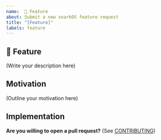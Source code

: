 ```yaml
---
name:  🚀 Feature
about: Submit a new snarkOS feature request
title: "[Feature]"
labels: feature
---
```


## 🚀 Feature

<!--
    What is the feature you would like to see in snarkOS?
-->

(Write your description here)

## Motivation

<!--
    Why should this feature be implemented in snarkOS?
    How would this feature be used in snarkOS?
    
    Is this feature request related to a problem? If so, please describe.
    Please link to any relevant issues or other PRs!
-->

(Outline your motivation here)

## Implementation

<!--
    What needs to be built for the feature to be supported in snarkOS?
    What components of snarkOS will be affected by this design (if any)?
    How should this feature be implemented?
-->

**Are you willing to open a pull request?** (See [CONTRIBUTING](../../CONTRIBUTING.md))
